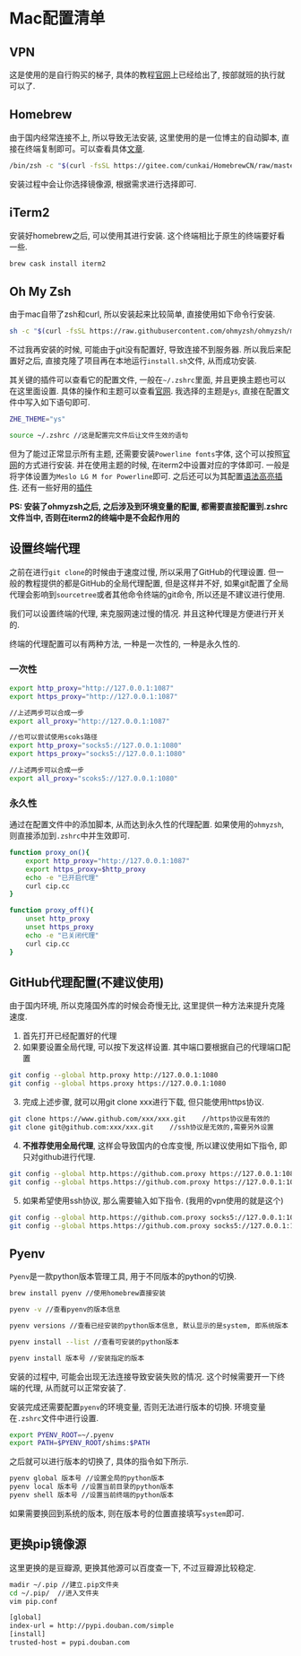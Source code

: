 # Mac配置清单

## VPN

这是使用的是自行购买的梯子, 具体的教程[官网](https://msmsm.xyz/clientarea.php?action=services)上已经给出了, 按部就班的执行就可以了.

## Homebrew

由于国内经常连接不上, 所以导致无法安装, 这里使用的是一位博主的自动脚本, 直接在终端复制即可。可以查看具体[文章](https://zhuanlan.zhihu.com/p/111014448).

```bash
/bin/zsh -c "$(curl -fsSL https://gitee.com/cunkai/HomebrewCN/raw/master/Homebrew.sh)"
```

安装过程中会让你选择镜像源, 根据需求进行选择即可.

## iTerm2

安装好homebrew之后, 可以使用其进行安装. 这个终端相比于原生的终端要好看一些.

```bash
brew cask install iterm2
```

## Oh My Zsh

由于mac自带了zsh和curl, 所以安装起来比较简单, 直接使用如下命令行安装.

```bash
sh -c "$(curl -fsSL https://raw.githubusercontent.com/ohmyzsh/ohmyzsh/master/tools/install.sh)"
```

不过我再安装的时候, 可能由于git没有配置好, 导致连接不到服务器. 所以我后来配置好之后, 直接克隆了项目再在本地运行`install.sh`文件, 从而成功安装.

其关键的插件可以查看它的配置文件, 一般在`~/.zshrc`里面, 并且更换主题也可以在这里面设置. 具体的操作和主题可以查看[官网](https://github.com/ohmyzsh/ohmyzsh). 我选择的主题是`ys`, 直接在配置文件中写入如下语句即可.

```bash
ZHE_THEME="ys"

source ~/.zshrc //这是配置完文件后让文件生效的语句
```

但为了能过正常显示所有主题, 还需要安装`Powerline fonts`字体, 这个可以按照[官网](https://github.com/powerline/fonts)的方式进行安装. 并在使用主题的时候, 在iterm2中设置对应的字体即可. 一般是将字体设置为`Meslo LG M for Powerline`即可.  之后还可以为其配置[语法高亮插件](https://github.com/zsh-users/zsh-syntax-highlighting). 还有一些好用的[插件](https://www.jianshu.com/p/ba782b57ae96)

**PS: 安装了ohmyzsh之后, 之后涉及到环境变量的配置, 都需要直接配置到.zshrc文件当中, 否则在iterm2的终端中是不会起作用的**

## 设置终端代理

之前在进行`git clone`的时候由于速度过慢, 所以采用了GitHub的代理设置. 但一般的教程提供的都是GitHub的全局代理配置, 但是这样并不好, 如果git配置了全局代理会影响到`sourcetree`或者其他命令终端的git命令, 所以还是不建议进行使用.

我们可以设置终端的代理, 来克服网速过慢的情况. 并且这种代理是方便进行开关的.

终端的代理配置可以有两种方法, 一种是一次性的, 一种是永久性的.

### 一次性

```bash
export http_proxy="http://127.0.0.1:1087"
export https_proxy="http://127.0.0.1:1087"

//上述两步可以合成一步
export all_proxy="http://127.0.0.1:1087"

//也可以尝试使用scoks路径
export http_proxy="socks5://127.0.0.1:1080"
export https_proxy="socks5://127.0.0.1:1080"

//上述两步可以合成一步
export all_proxy="scoks5://127.0.0.1:1080"
```

### 永久性

通过在配置文件中的添加脚本, 从而达到永久性的代理配置. 如果使用的`ohmyzsh`, 则直接添加到`.zshrc`中并生效即可.

```bash
function proxy_on(){
	export http_proxy="http://127.0.0.1:1087"
	export https_proxy=$http_proxy
	echo -e "已开启代理"
	curl cip.cc
}

function proxy_off(){
	unset http_proxy
	unset https_proxy
	echo -e "已关闭代理"
	curl cip.cc
}
```

## GitHub代理配置(不建议使用)

由于国内环境, 所以克隆国外库的时候会奇慢无比, 这里提供一种方法来提升克隆速度.

1. 首先打开已经配置好的代理
2.  如果要设置全局代理, 可以按下发这样设置. 其中端口要根据自己的代理端口配置

```bash
git config --global http.proxy http://127.0.0.1:1080
git config --global https.proxy https://127.0.0.1:1080
```

3. 完成上述步骤, 就可以用git clone xxx进行下载, 但只能使用https协议.

```bash
git clone https://www.github.com/xxx/xxx.git	//https协议是有效的
git clone git@github.com:xxx/xxx.git	//ssh协议是无效的,需要另外设置
```

4. **不推荐使用全局代理**, 这样会导致国内的仓库变慢, 所以建议使用如下指令, 即只对github进行代理.

```bash
git config --global http.https://github.com.proxy https://127.0.0.1:1080
git config --global https.https://github.com.proxy https://127.0.0.1:1080
```

5. 如果希望使用ssh协议, 那么需要输入如下指令. (我用的vpn使用的就是这个)

```bash
git config --global http.https://github.com.proxy socks5://127.0.0.1:1086
git config --global https.https://github.com.proxy socks5://127.0.0.1:1086
```

## Pyenv

`Pyenv`是一款python版本管理工具, 用于不同版本的python的切换.

```bash
brew install pyenv //使用homebrew直接安装

pyenv -v //查看pyenv的版本信息

pyenv versions //查看已经安装的python版本信息, 默认显示的是system, 即系统版本

pyenv install --list //查看可安装的python版本

pyenv install 版本号 //安装指定的版本
```

安装的过程中, 可能会出现无法连接导致安装失败的情况. 这个时候需要开一下终端的代理, 从而就可以正常安装了.

安装完成还需要配置`pyenv`的环境变量, 否则无法进行版本的切换. 环境变量在`.zshrc`文件中进行设置.

```bash
export PYENV_ROOT=~/.pyenv
export PATH=$PYENV_ROOT/shims:$PATH
```

之后就可以进行版本的切换了, 具体的指令如下所示.

```bash
pyenv global 版本号 //设置全局的python版本
pyenv local 版本号 //设置当前目录的python版本
pyenv shell 版本号 //设置当前终端的python版本
```

如果需要换回到系统的版本, 则在版本号的位置直接填写`system`即可.

## 更换pip镜像源

这里更换的是豆瓣源, 更换其他源可以百度查一下, 不过豆瓣源比较稳定.

```bash
madir ~/.pip //建立.pip文件夹
cd ~/.pip/	//进入文件夹
vim pip.conf

[global]
index-url = http://pypi.douban.com/simple
[install]
trusted-host = pypi.douban.com
```

